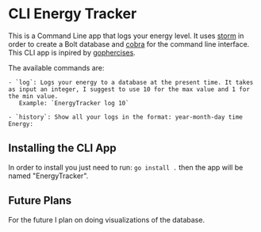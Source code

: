 # CLI Energy Tracker

This is a Command Line app that logs your energy level. It uses [storm](https://github.com/asdine/storm) in order to create a Bolt database and [cobra](https://github.com/spf13/cobra) for the command line interface. This CLI app is inpired by [gophercises](https://gophercises.com/).

The available commands are:
    
    - `log`: Logs your energy to a database at the present time. It takes as input an integer, I suggest to use 10 for the max value and 1 for the min value.
       Example: `EnergyTracker log 10`

    - `history`: Show all your logs in the format: year-month-day time  Energy:

## Installing the CLI App

In order to install you just need to run: `go install .` then the app will be named "EnergyTracker".

## Future Plans

For the future I plan on doing visualizations of the database.
